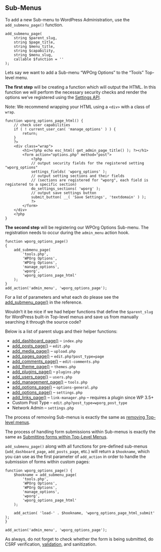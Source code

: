 Sub-Menus
---------

To add a new Sub-menu to WordPress Administration, use the `add_submenu_page()` function.

    add_submenu_page(
    	string $parent_slug,
    	string $page_title,
    	string $menu_title,
    	string $capability,
    	string $menu_slug,
    	callable $function = ''
    );

Lets say we want to add a Sub-menu “WPOrg Options” to the “Tools” Top-level menu.

**The first step** will be creating a function which will output the HTML. In this function we will perform the necessary security checks and render the options we’ve registered using the [Settings API](https://developer.wordpress.org/plugins/settings/).

Note: We recommend wrapping your HTML using a `<div>` with a class of `wrap`.

    function wporg_options_page_html() {
    	// check user capabilities
    	if ( ! current_user_can( 'manage_options' ) ) {
    		return;
    	}
    	?>
    	<div class="wrap">
    		<h1><?php echo esc_html( get_admin_page_title() ); ?></h1>
    		<form action="options.php" method="post">
    			<?php
    			// output security fields for the registered setting "wporg_options"
    			settings_fields( 'wporg_options' );
    			// output setting sections and their fields
    			// (sections are registered for "wporg", each field is registered to a specific section)
    			do_settings_sections( 'wporg' );
    			// output save settings button
    			submit_button( __( 'Save Settings', 'textdomain' ) );
    			?>
    		</form>
    	</div>
    	<?php
    }

**The second step** will be registering our WPOrg Options Sub-menu. The registration needs to occur during the `admin_menu` action hook.

    function wporg_options_page()
    {
    	add_submenu_page(
    		'tools.php',
    		'WPOrg Options',
    		'WPOrg Options',
    		'manage_options',
    		'wporg',
    		'wporg_options_page_html'
    	);
    }
    add_action('admin_menu', 'wporg_options_page');

For a list of parameters and what each do please see the [add\_submenu\_page()](https://developer.wordpress.org/reference/functions/add_submenu_page/) in the reference.

Wouldn’t it be nice if we had helper functions that define the `$parent_slug` for WordPress built-in Top-level menus and save us from manually searching it through the source code?

Below is a list of parent slugs and their helper functions:

*   [add\_dashboard\_page()](https://developer.wordpress.org/reference/functions/add_dashboard_page/) – `index.php`
*   [add\_posts\_page()](https://developer.wordpress.org/reference/functions/add_posts_page/) – `edit.php`
*   [add\_media\_page()](https://developer.wordpress.org/reference/functions/add_media_page/) – `upload.php`
*   [add\_pages\_page()](https://developer.wordpress.org/reference/functions/add_pages_page/) – `edit.php?post_type=page`
*   [add\_comments\_page()](https://developer.wordpress.org/reference/functions/add_comments_page/) – `edit-comments.php`
*   [add\_theme\_page()](https://developer.wordpress.org/reference/functions/add_theme_page/) – `themes.php`
*   [add\_plugins\_page()](https://developer.wordpress.org/reference/functions/add_plugins_page/) – `plugins.php`
*   [add\_users\_page()](https://developer.wordpress.org/reference/functions/add_users_page/) – `users.php`
*   [add\_management\_page()](https://developer.wordpress.org/reference/functions/add_management_page/) – `tools.php`
*   [add\_options\_page()](https://developer.wordpress.org/reference/functions/add_options_page/) – `options-general.php`
*   [add\_options\_page()](https://developer.wordpress.org/reference/functions/add_options_page/) – `settings.php`
*   [add\_links\_page()](https://developer.wordpress.org/reference/functions/add_links_page/) – `link-manager.php` – requires a plugin since WP 3.5+
*   Custom Post Type – `edit.php?post_type=wporg_post_type`
*   Network Admin – `settings.php`

The process of removing Sub-menus is exactly the same as [removing Top-level menus](https://developer.wordpress.org/plugins/administration-menus/top-level-menus/#remove-a-top-level-menu).

The process of handling form submissions within Sub-menus is exactly the same as [Submitting forms within Top-Level Menus](https://developer.wordpress.org/plugins/administration-menus/top-level-menus/#submitting-forms).

`add_submenu_page()` along with all functions for pre-defined sub-menus (`add_dashboard_page`, `add_posts_page`, etc.) will return a `$hookname`, which you can use as the first parameter of `add_action` in order to handle the submission of forms within custom pages:

    function wporg_options_page() {
    	$hookname = add_submenu_page(
    		'tools.php',
    		'WPOrg Options',
    		'WPOrg Options',
    		'manage_options',
    		'wporg',
    		'wporg_options_page_html'
    	);
    
    	add_action( 'load-' . $hookname, 'wporg_options_page_html_submit' );
    }
    
    add_action('admin_menu', 'wporg_options_page');

As always, do not forget to check whether the form is being submitted, do CSRF verification, [validation](https://developer.wordpress.org/plugins/security/data-validation/), and sanitization.